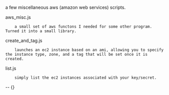 a few miscellaneous aws (amazon web services) scripts.

aws_misc.js

		a small set of aws functons I needed for some other program. Turned it into a small library.

create_and_tag.js

		launches an ec2 instance based on an ami, allowing you to specify the instance type, zone, and a tag that will be set once it is created.

list.js

		simply list the ec2 instances associated with your key/secret.

-- {}

